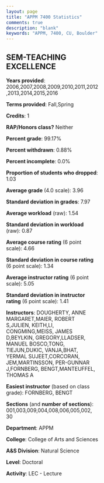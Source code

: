 ```yaml
---
layout: page
title: "APPM 7400 Statistics"
comments: true
description: "blank"
keywords: "APPM, 7400, CU, Boulder"
--- 
```

<head>
<script src="https://ajax.googleapis.com/ajax/libs/jquery/2.1.3/jquery.min.js"></script>
<script src="https://dl.dropboxusercontent.com/s/pc42nxpaw1ea4o9/highcharts.js?dl=0"></script>
<!-- <script src="../assets/js/highcharts.js"></script> -->
<style type="text/css">@font-face {
	font-family: "Bebas Neue";
	src: url(https://www.filehosting.org/file/details/544349/BebasNeue%20Regular.otf) format("opentype");
	}
	h1.Bebas { 
		font-family: "Bebas Neue", Verdana, Tahoma;
	}
</style>
</head>
<body>
	<div id="container" style="float: right; width: 45%; height: 88%; margin-left: 2.5%; margin-right: 2.5%;"></div>
	<script language="JavaScript">
		$(document).ready(function() {
		var chart = {type: 'column'};
		var title = {text: 'Grade Distribution'};
		var xAxis = {categories: ['A','B','C','D','F'],crosshair: true};
		var yAxis = {min: 0,title: {text: 'Percentage'}};
		var tooltip = {headerFormat: '<center><b><span style="font-size:20px">{point.key}</span></b></center>',
		               pointFormat: '<td style="padding:0"><b>{point.y:.1f}%</b></td>',
		               footerFormat: '</table>',shared: true,useHTML: true};
		var plotOptions = {column: {pointPadding: 0.0,borderWidth: 0}};  
		var credits = {enabled: false};var series= [{name: 'Percent',data: [96.84,3.16,0.0,0.0,0.0,]}];
		var json = {};
		json.chart = chart;
		json.title = title;
		json.tooltip = tooltip;
		json.xAxis = xAxis;
		json.yAxis = yAxis;  
		json.series = series;
		json.plotOptions = plotOptions;  
		json.credits = credits;
		$('#container').highcharts(json);
	});
	</script>
</body>
			   
## SEM-TEACHING EXCELLENCE

**Years provided**: 2006,2007,2008,2009,2010,2011,2012,2013,2014,2015,2016

**Terms provided**: Fall,Spring

**Credits**: 1

**RAP/Honors class?** Neither

**Percent grade**: 99.17%

**Percent withdrawn**: 0.88%

**Percent incomplete**: 0.0%

**Proportion of students who dropped**: 1.03

**Average grade** (4.0 scale): 3.96

**Standard deviation in grades**: 7.97

**Average workload** (raw): 1.54

**Standard deviation in workload** (raw): 0.87

**Average course rating** (6 point scale): 4.66

**Standard deviation in course rating** (6 point scale): 1.34

**Average instructor rating** (6 point scale): 5.05

**Standard deviation in instructor rating** (6 point scale): 1.41

**Instructors**: DOUGHERTY, ANNE MARGARET,MAIER, ROBERT S,JULIEN, KEITH,LI, CONGMING,MEISS, JAMES D,BEYLKIN, GREGORY,LLADSER, MANUEL BOSCO,TONG, TIEJUN,DUKIC, VANJA,BHAT, YERMAL SUJEET,CORCORAN, JEM,MARTINSSON, PER-GUNNAR J,FORNBERG, BENGT,MANTEUFFEL, THOMAS A

**Easiest instructor** (based on class grade): FORNBERG, BENGT

**Sections** (and **number of sections**): 001,003,009,004,008,006,005,002, 30

**Department**: APPM

**College**: College of Arts and Sciences

**A&S Division**: Natural Science

**Level**: Doctoral

**Activity**: LEC - Lecture